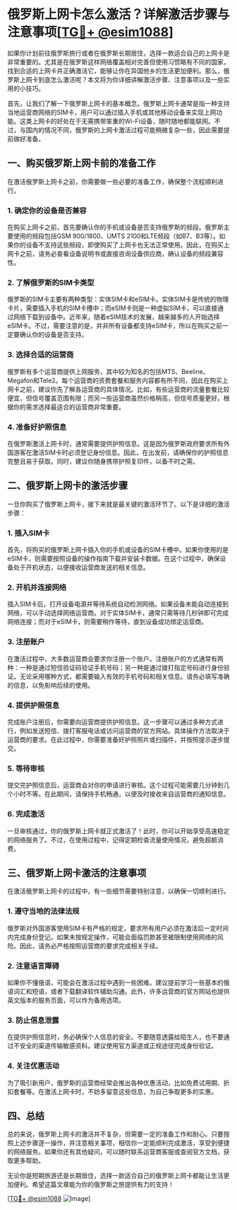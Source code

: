 # 俄罗斯上网卡怎么激活？详解激活步骤与注意事项[[TG💪+ @esim1088](https://t.me/s/esim1088)]

如果你计划前往俄罗斯旅行或者在俄罗斯长期居住，选择一款适合自己的上网卡是非常重要的。尤其是在俄罗斯这样网络覆盖相对完善但使用习惯略有不同的国家，找到合适的上网卡并正确激活它，能够让你在异国他乡的生活更加便利。那么，俄罗斯上网卡到底怎么激活呢？本文将为你详细讲解激活步骤、注意事项以及一些实用的小技巧。

首先，让我们了解一下俄罗斯上网卡的基本概念。俄罗斯上网卡通常是指一种支持当地运营商网络的SIM卡，用户可以通过插入手机或其他移动设备来实现上网功能。这类上网卡的好处在于无需携带笨重的Wi-Fi设备，随时随地都能联网。不过，与国内的情况不同，俄罗斯的上网卡激活过程可能稍微复杂一些，因此需要提前做好准备。

## 一、购买俄罗斯上网卡前的准备工作

在激活俄罗斯上网卡之前，你需要做一些必要的准备工作，确保整个流程顺利进行。

### 1. 确定你的设备是否兼容

在购买上网卡之前，首先要确认你的手机或设备是否支持俄罗斯的频段。俄罗斯主要使用的频段包括GSM 900/1800、UMTS 2100和LTE频段（如B7、B3等）。如果你的设备不支持这些频段，即使购买了上网卡也无法正常使用。因此，在购买上网卡之前，请务必查看设备说明书或直接咨询设备供应商，确认设备的频段兼容性。

### 2. 了解俄罗斯的SIM卡类型

俄罗斯的SIM卡主要有两种类型：实体SIM卡和eSIM卡。实体SIM卡是传统的物理卡片，需要插入手机的SIM卡槽中；而eSIM卡则是一种虚拟SIM卡，可以直接通过网络下载到设备中。近年来，随着eSIM技术的发展，越来越多的人开始选择eSIM卡。不过，需要注意的是，并非所有设备都支持eSIM卡，所以在购买之前一定要确认你的设备是否支持。

### 3. 选择合适的运营商

俄罗斯有多个运营商提供上网服务，其中较为知名的包括MTS、Beeline、Megafon和Tele2。每个运营商的资费套餐和服务内容都有所不同，因此在购买上网卡之前，建议你先了解各运营商的具体情况。比如，有些运营商的流量套餐比较便宜，但信号覆盖范围有限；而另一些运营商虽然价格稍高，但信号质量更好。根据你的需求选择最适合的运营商非常重要。

### 4. 准备好护照信息

在俄罗斯激活上网卡时，通常需要提供护照信息。这是因为俄罗斯政府要求所有外国游客在激活SIM卡时必须登记身份信息。因此，在出发前，请确保你的护照信息完整且易于获取。同时，建议你随身携带护照复印件，以备不时之需。

## 二、俄罗斯上网卡的激活步骤

一旦你购买了俄罗斯上网卡，接下来就是最关键的激活环节了。以下是详细的激活步骤：

### 1. 插入SIM卡

首先，将购买的俄罗斯上网卡插入你的手机或设备的SIM卡槽中。如果你使用的是eSIM卡，则需要按照设备的操作指南下载并安装卡数据。在这个过程中，确保设备处于开机状态，以便接收运营商发送的相关信息。

### 2. 开机并连接网络

插入SIM卡后，打开设备电源并等待系统自动检测网络。如果设备未能自动连接到网络，可以手动选择网络运营商。对于实体SIM卡，通常只需等待几秒钟即可完成网络连接；而对于eSIM卡，则需要稍作等待，直到设备成功绑定运营商。

### 3. 注册账户

在激活过程中，大多数运营商会要求你注册一个账户。注册账户的方式通常有两种：一种是通过短信验证码验证手机号码；另一种是通过拨打指定号码进行身份验证。无论采用哪种方式，都需要输入有效的手机号码和相关信息。请务必填写准确的信息，以免影响后续的使用。

### 4. 提供护照信息

完成账户注册后，你需要向运营商提供护照信息。这一步骤可以通过多种方式进行，例如发送短信、拨打客服电话或访问运营商的官方网站。具体操作方法取决于运营商的要求。在此过程中，你需要准备好护照照片或扫描件，并按照提示逐步提交。

### 5. 等待审核

提交完护照信息后，运营商会对你的申请进行审核。这个过程可能需要几分钟到几个小时不等。在此期间，请保持手机畅通，以便及时接收来自运营商的通知信息。

### 6. 完成激活

一旦审核通过，你的俄罗斯上网卡就正式激活了！此时，你可以开始享受高速稳定的网络服务了。不过，在使用过程中，记得定期检查流量使用情况，避免超额消费。

## 三、俄罗斯上网卡激活的注意事项

在激活俄罗斯上网卡的过程中，有一些细节需要特别注意，以确保一切顺利进行。

### 1. 遵守当地的法律法规

俄罗斯对外国游客使用SIM卡有严格的规定，要求所有用户必须在激活后一定时间内完成身份登记。如果未按规定操作，可能会面临罚款甚至被限制使用网络的风险。因此，请务必严格按照运营商的要求完成相关手续。

### 2. 注意语言障碍

如果你不懂俄语，可能会在激活过程中遇到一些困难。建议提前学习一些基本的俄语词汇和短语，或者下载翻译软件辅助沟通。此外，许多运营商的官方网站也提供英文版本的服务页面，可以作为备用选项。

### 3. 防止信息泄露

在提供护照信息时，务必确保个人信息的安全。不要随意透露给陌生人，也不要通过不安全的渠道传输敏感资料。建议使用官方渠道或正规途径完成身份验证。

### 4. 关注优惠活动

为了吸引新用户，俄罗斯的运营商经常会推出各种优惠活动，比如免费试用期、折扣套餐等。在激活上网卡时，不妨多留意这些信息，为自己争取更多的实惠。

## 四、总结

总的来说，俄罗斯上网卡的激活并不复杂，但需要一定的准备工作和耐心。只要按照上述步骤逐一操作，并注意相关事项，相信你一定能顺利完成激活，享受到便捷的网络服务。如果你还有其他疑问，可以随时联系运营商客服或查阅官方文档，获取更多帮助。

无论你是短期旅游还是长期居住，选择一款适合自己的俄罗斯上网卡都能让生活更加便利。希望这篇文章能为你的俄罗斯之旅提供有力的支持！

[[TG💪+ @esim1088](https://t.me/s/esim1088) ![Image](https://i.postimg.cc/4NQfJmqS/Snipaste-2025-05-13-00-14-12.png)]